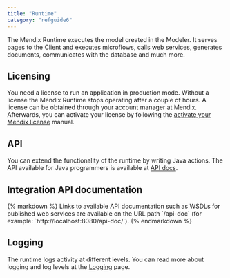 ```yaml
---
title: "Runtime"
category: "refguide6"
---
```



The Mendix Runtime executes the model created in the Modeler. It serves pages to the Client and executes microflows, calls web services, generates documents, communicates with the database and much more.

## Licensing

You need a license to run an application in production mode. Without a license the Mendix Runtime stops operating after a couple of hours. A license can be obtained through your account manager at Mendix. Afterwards, you can activate your license by following the [activate your Mendix license](/howto6/Activate+a+Mendix+License+on+Microsoft+Windows) manual.

## API

You can extend the functionality of the runtime by writing Java actions. The API available for Java programmers is available at [API docs](https://apidocs.mendix.com/6/runtime/).

## Integration API documentation

<div class="alert alert-info">{% markdown %}
Links to available API documentation such as WSDLs for published web services are available on the URL path `/api-doc` (for example: `http://localhost:8080/api-doc/`).
{% endmarkdown %}</div>

## Logging

The runtime logs activity at different levels. You can read more about logging and log levels at the [Logging](Logging) page.
